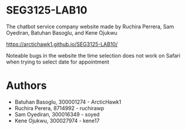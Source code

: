 # SEG3125-LAB10

The chatbot service company website made by Ruchira Perrera, Sam Oyediran, Batuhan Basoglu, and Kene Ojukwu

https://arctichawk1.github.io/SEG3125-LAB10/


Noteable bugs in the website 
the time selection does not work on Safari when trying to select date for appointment 



# Authors

- Batuhan Basoglu, 300001274 - ArcticHawk1
- Ruchira Perera, 8714992 - ruchirawp
- Sam Oyediran, 300016349 - soyed
- Kene Ojukwu, 300027974 - kene17
